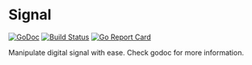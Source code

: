 # Signal

[![GoDoc](https://godoc.org/github.com/pipelined/signal?status.svg)](https://godoc.org/github.com/pipelined/signal)
[![Build Status](https://travis-ci.org/pipelined/signal.svg?branch=master)](https://travis-ci.org/pipelined/signal)
[![Go Report Card](https://goreportcard.com/badge/github.com/pipelined/signal)](https://goreportcard.com/report/github.com/pipelined/signal)

Manipulate digital signal with ease. Check godoc for more information.